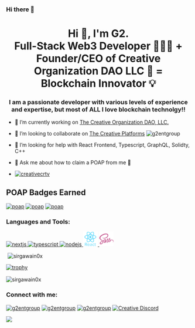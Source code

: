 ### Hi there 👋

<h1 align="center">Hi 👋, I'm G2.</br>
Full-Stack Web3 Developer 👨🏽‍💻 + Founder/CEO of Creative Organization DAO LLC 🏢 = Blockchain Innovator 💡</h1>
<h3 align="center">I am a passionate developer with various levels of experience and expertise, but most of ALL I love blockchain technolgy!!</h3>

- 🔭 I’m currently working on [The Creative Organization DAO, LLC.](https://blog.creativeplatform.xyz) 

- 👯 I’m looking to collaborate on [The Creative Platforms](https://github.com/creativeplatform) <img src="https://komarev.com/ghpvc/?username=g2entgroup&label=Our%20%E2%9D%A4%20Count&color=e50068&style=flat" alt="g2entgroup" />

- 🤔 I’m looking for help with React Frontend, Typescript, GraphQL, Solidty, C++

- 💬 Ask me about how to claim a POAP from me 🏅

- <p align="left"> <a href="https://twitter.com/creativecrtv" target="blank"><img src="https://img.shields.io/twitter/follow/creativecrtv?logo=twitter&style=for-the-badge" alt="creativecrtv" /></a></p>

## POAP Badges Earned

<p><a href="https://www.gitpoap.io/gp/667"><img src="https://assets.poap.xyz/gitpoap3a-2021-snapshot-strategies-contributor-2022-logo-1668628366416.png"  alt="poap" height="150" width="150"></a>  <a href="https://www.gitpoap.io/gp/668"><img src="https://assets.poap.xyz/gitpoap3a-2022-snapshot-strategies-contributor-2022-logo-1668628369563.png"  alt="poap" height="150" width="150"></a>  <a href="https://www.gitpoap.io/gp/938"><img src="https://assets.poap.xyz/early-adopter-first-12c000-gitpoap-holders-2023-logo-1673407556271.png"  alt="poap" height="150" width="150"></a>  
</p>

<h3 align="left">Languages and Tools:</h3>
<p align="left"> 
  <a href="https://www.nextjs.org" target="_blank"> <img src="https://cdn.jsdelivr.net/gh/devicons/devicon/icons/nextjs/nextjs-original-wordmark.svg" alt="nextjs" width="40" height="40"/>
  </a> 
  <a href="https://www.typescriptlang.org/" target="_blank"> <img src="https://cdn.jsdelivr.net/gh/devicons/devicon/icons/typescript/typescript-plain.svg" alt="typescript" width="40" height="40"/>
  </a> 
  <a href="https://www.nodejs.org" target="_blank"> <img src="https://cdn.jsdelivr.net/gh/devicons/devicon/icons/nodejs/nodejs-original-wordmark.svg" alt="nodejs" width="40" height="40"/>
  </a> 
  <a href="https://reactjs.org/" target="_blank"> <img src="https://raw.githubusercontent.com/devicons/devicon/master/icons/react/react-original-wordmark.svg" alt="react" width="40" height="40"/> </a> <a href="https://sass-lang.com" target="_blank"> <img src="https://raw.githubusercontent.com/devicons/devicon/master/icons/sass/sass-original.svg" alt="sass" width="40" height="40"/> </a> </p>

<p>&nbsp;<img align="center" src="https://github-readme-stats.vercel.app/api?username=sirgawain0x&show_icons=true&theme=synthwave&title_color=ffffff&text_color=2661a7&bg_color=e50068&hide_border=true&locale=en" alt="sirgawain0x" /></p>

[![trophy](https://github-profile-trophy.vercel.app/?username=ryo-ma&theme=dracula)](https://github.com/ryo-ma/github-profile-trophy)

<p><img align="center" src="https://github-readme-streak-stats.herokuapp.com/?user=sirgawain0x&" alt="sirgawain0x" /></p>

<h3 align="left">Connect with me:</h3>
<p align="left">
<a href="https://twitter.com/sirgawainnft" target="blank"><img align="center" src="https://cdn.jsdelivr.net/npm/simple-icons@3.0.1/icons/twitter.svg" alt="g2entgroup" height="30" width="40" /></a>
<a href="https://www.linkedin.com/in/gawain-bracy-ii-21a765143/" target="blank"><img align="center" src="https://cdn.jsdelivr.net/npm/simple-icons@3.0.1/icons/linkedin.svg" alt="g2entgroup" height="30" width="40" /></a>
<a href="https://instagram.com/creativecrtv" target="blank"><img align="center" src="https://cdn.jsdelivr.net/npm/simple-icons@3.0.1/icons/instagram.svg" alt="g2entgroup" height="30" width="40" /></a>
<a href="https://discord.gg/5GeeZykgm4" target="blank"><img align="center" src="https://cdn.jsdelivr.net/npm/simple-icons@3.0.1/icons/discord.svg" alt="Creative Discord" height="30" width="40" /></a>
</p>

![](https://hit.yhype.me/github/profile?user_id=1490181)
